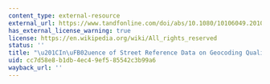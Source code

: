 ```yaml
---
content_type: external-resource
external_url: https://www.tandfonline.com/doi/abs/10.1080/10106049.2010.537374
has_external_license_warning: true
license: https://en.wikipedia.org/wiki/All_rights_reserved
status: ''
title: "\u201CIn\uFB02uence of Street Reference Data on Geocoding Quality.\u201D"
uid: cc7d58e8-b1db-4ec4-9ef5-85542c3b99a6
wayback_url: ''
---
```

